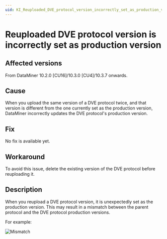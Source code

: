 ```yaml
---
uid: KI_Reuploaded_DVE_protocol_version_incorrectly_set_as_production_version
---
```


# Reuploaded DVE protocol version is incorrectly set as production version

## Affected versions

From DataMiner 10.2.0 [CU16]/10.3.0 [CU4]/10.3.7 onwards.

## Cause

When you upload the same version of a DVE protocol twice, and that version is different from the one currently set as the production version, DataMiner incorrectly updates the DVE protocol's production version.

## Fix

No fix is available yet.

## Workaround

To avoid this issue, delete the existing version of the DVE protocol before reuploading it.

## Description

When you reupload a DVE protocol version, it is unexpectedly set as the production version. This may result in a mismatch between the parent protocol and the DVE protocol production versions.

For example:

![Mismatch](~/user-guide/images/KI-Mismatch_Version.png)